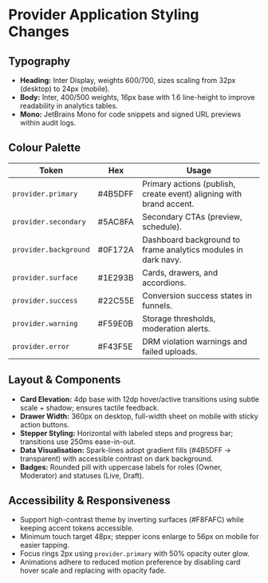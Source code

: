 # Provider Application Styling Changes

## Typography
- **Heading:** Inter Display, weights 600/700, sizes scaling from 32px (desktop) to 24px (mobile).
- **Body:** Inter, 400/500 weights, 16px base with 1.6 line-height to improve readability in analytics tables.
- **Mono:** JetBrains Mono for code snippets and signed URL previews within audit logs.

## Colour Palette
| Token | Hex | Usage |
| --- | --- | --- |
| `provider.primary` | #4B5DFF | Primary actions (publish, create event) aligning with brand accent. |
| `provider.secondary` | #5AC8FA | Secondary CTAs (preview, schedule). |
| `provider.background` | #0F172A | Dashboard background to frame analytics modules in dark navy. |
| `provider.surface` | #1E293B | Cards, drawers, and accordions. |
| `provider.success` | #22C55E | Conversion success states in funnels. |
| `provider.warning` | #F59E0B | Storage thresholds, moderation alerts. |
| `provider.error` | #F43F5E | DRM violation warnings and failed uploads. |

## Layout & Components
- **Card Elevation:** 4dp base with 12dp hover/active transitions using subtle scale + shadow; ensures tactile feedback.
- **Drawer Width:** 360px on desktop, full-width sheet on mobile with sticky action buttons.
- **Stepper Styling:** Horizontal with labeled steps and progress bar; transitions use 250ms ease-in-out.
- **Data Visualisation:** Spark-lines adopt gradient fills (#4B5DFF → transparent) with accessible contrast on dark background.
- **Badges:** Rounded pill with uppercase labels for roles (Owner, Moderator) and statuses (Live, Draft).

## Accessibility & Responsiveness
- Support high-contrast theme by inverting surfaces (#F8FAFC) while keeping accent tokens accessible.
- Minimum touch target 48px; stepper icons enlarge to 56px on mobile for easier tapping.
- Focus rings 2px using `provider.primary` with 50% opacity outer glow.
- Animations adhere to reduced motion preference by disabling card hover scale and replacing with opacity fade.
